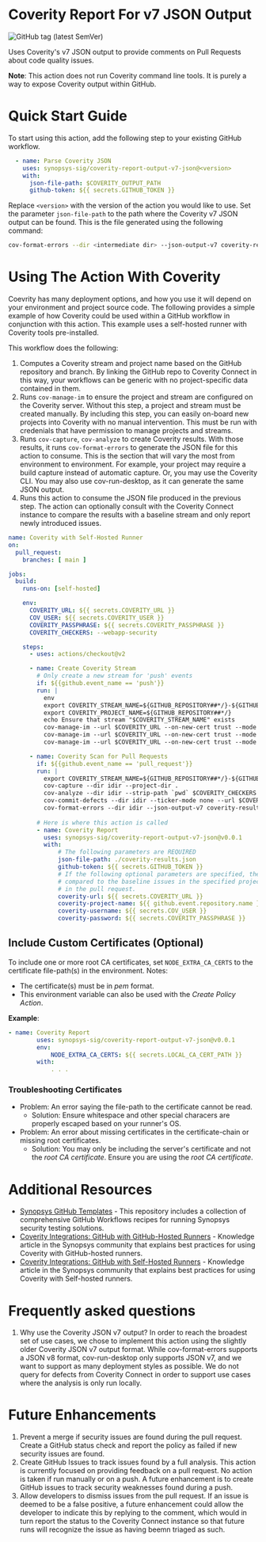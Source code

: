 # Coverity Report For v7 JSON Output

![GitHub tag (latest SemVer)](https://img.shields.io/github/v/tag/synopsys-sig/coverity-report-output-v7-json?color=blue&label=Latest%20Version&sort=semver)

Uses Coverity's v7 JSON output to provide comments on Pull Requests about code quality issues. 

**Note**: This action does not run Coverity command line tools. It is purely a way to expose Coverity output within GitHub.

# Quick Start Guide
To start using this action, add the following step to your existing GitHub workflow. 

```yaml
  - name: Parse Coverity JSON
    uses: synopsys-sig/coverity-report-output-v7-json@<version>
    with:
      json-file-path: $COVERITY_OUTPUT_PATH
      github-token: ${{ secrets.GITHUB_TOKEN }}
```

Replace `<version>` with the version of the action you would like to use. 
Set the parameter `json-file-path` to the path where the Coverity v7 JSON output can be found. This is the file generated using the following command: 
```bash
cov-format-errors --dir <intermediate dir> --json-output-v7 coverity-results.json
```

# Using The Action With Coverity
Coevrity has many deployment options, and how you use it will depend on your environment and project source code. The following provides a simple example of how Coverity could be used within a GitHub workflow in conjunction with this action. This example uses a self-hosted runner with Coverity tools pre-installed.

This workflow does the following:
1. Computes a Coverity stream and project name based on the GitHub repository and branch. By linking the GitHub repo to Coverity Connect in this way, your workflows can be generic with no project-specific data contained in them. 
2. Runs `cov-manage-im` to ensure the project and stream are configured on the Coverity server. Without this step, a project and stream must be created manually. By including this step, you can easily on-board new projects into Coverity with no manual intervention. This must be run with credenials that have permission to manage projects and streams.
3. Runs `cov-capture`, `cov-analyze` to create Coverity results. With those results, it runs `cov-format-errors` to generate the JSON file for this action to consume. This is the section that will vary the most from environment to environment. For example, your project may require a build capture instead of automatic capture. Or, you may use the Coverity CLI. You may also use cov-run-desktop, as it can generate the same JSON output.
4. Runs this action to consume the JSON file produced in the previous step. The action can optionally consult with the Coverity Connect instance to compare the results with a baseline stream and only report newly introduced issues.

```yaml
name: Coverity with Self-Hosted Runner
on:
  pull_request:
    branches: [ main ]

jobs:
  build:
    runs-on: [self-hosted]

    env:
      COVERITY_URL: ${{ secrets.COVERITY_URL }}
      COV_USER: ${{ secrets.COVERITY_USER }}
      COVERITY_PASSPHRASE: ${{ secrets.COVERITY_PASSPHRASE }}
      COVERITY_CHECKERS: --webapp-security

    steps:
      - uses: actions/checkout@v2

      - name: Create Coverity Stream
        # Only create a new stream for 'push' events
        if: ${{github.event_name == 'push'}}
        run: |
          env
          export COVERITY_STREAM_NAME=${GITHUB_REPOSITORY##*/}-${GITHUB_REF##*/}
          export COVERITY_PROJECT_NAME=${GITHUB_REPOSITORY##*/}
          echo Ensure that stream "$COVERITY_STREAM_NAME" exists
          cov-manage-im --url $COVERITY_URL --on-new-cert trust --mode projects --add --set name:"$COVERITY_PROJECT_NAME" || true
          cov-manage-im --url $COVERITY_URL --on-new-cert trust --mode streams --add -set name:"$COVERITY_STREAM_NAME" || true
          cov-manage-im --url $COVERITY_URL --on-new-cert trust --mode projects --update --name "$COVERITY_PROJECT_NAME" --insert stream:"$COVERITY_STREAM_NAME"

      - name: Coverity Scan for Pull Requests
        if: ${{github.event_name == 'pull_request'}}
        run: |
          export COVERITY_STREAM_NAME=${GITHUB_REPOSITORY##*/}-${GITHUB_REF##*/}
          cov-capture --dir idir --project-dir .
          cov-analyze --dir idir --strip-path `pwd` $COVERITY_CHECKERS
          cov-commit-defects --dir idir --ticker-mode none --url $COVERITY_URL --on-new-cert trust --stream $COVERITY_STREAM_NAME --scm git --description "GitHub Workflow $GITHUB_WORKFLOW for $GITHUB_REPO" --version $GITHUB_SHA
          cov-format-errors --dir idir --json-output-v7 coverity-results.json
      
        # Here is where this action is called
        - name: Coverity Report
          uses: synopsys-sig/coverity-report-output-v7-json@v0.0.1
          with:
              # The following parameters are REQUIRED
              json-file-path: ./coverity-results.json
              github-token: ${{ secrets.GITHUB_TOKEN }}
              # If the following optional parameters are specified, the results from the JSON output will be
              # compared to the baseline issues in the specified project, and only NEW issues will be reported
              # in the pull request.
              coverity-url: ${{ secrets.COVERITY_URL }}
              coverity-project-name: ${{ github.event.repository.name }}
              coverity-username: ${{ secrets.COV_USER }}
              coverity-password: ${{ secrets.COVERITY_PASSPHRASE }}
```

## Include Custom Certificates (Optional)

To include one or more root CA certificates, set `NODE_EXTRA_CA_CERTS` to the certificate file-path(s) in the environment. 
Notes: 

- The certificate(s) must be in _pem_ format. 
- This environment variable can also be used with the _Create Policy Action_.  

**Example**:   
```yaml
- name: Coverity Report
        uses: synopsys-sig/coverity-report-output-v7-json@v0.0.1
        env:
            NODE_EXTRA_CA_CERTS: ${{ secrets.LOCAL_CA_CERT_PATH }}
        with:
            . . .
```
### Troubleshooting Certificates
- Problem: An error saying the file-path to the certificate cannot be read.
  - Solution: Ensure whitespace and other special characers are properly escaped based on your runner's OS.
- Problem: An error about missing certificates in the certificate-chain or missing root certificates.
  - Solution: You may only be including the server's certificate and not the _root CA certificate_. Ensure you are using the _root CA certificate_.


# Additional Resources
- [Synopsys GitHub Templates](https://github.com/synopsys-sig-community/synopsys-github-templates) - This repository includes a collection of comprehensive GitHub Workflows recipes for running Synopsys security testing solutions.
- [Coverity Integrations: GitHub with GitHub-Hosted Runners](https://community.synopsys.com/s/article/Coverity-Integrations-GitHub-with-GitHub-Hosted-Runners) - Knowledge article in the Synopsys community that explains best practices for using Coverity with GitHub-hosted runners.
- [Coverity Integrations: GitHub with Self-Hosted Runners](https://community.synopsys.com/s/article/Coverity-Integrations-GitHub-with-Self-Hosted-Runners) - Knowledge article in the Synopsys community that explains best practices for using Coverity with Self-hosted runners.

# Frequently asked questions
1. Why use the Coverity JSON v7 output? In order to reach the broadest set of use cases, we chose to implement this action using the slightly older Coverity JSON v7 output format. While cov-format-errors supports a JSON v8 format, cov-run-desktop only supports JSON v7, and we want to support as many deployment styles as possible. We do not query for defects from Coverity Connect in order to support use cases where the analysis is only run locally.


# Future Enhancements
1. Prevent a merge if security issues are found during the pull request. Create a GitHub status check and report the policy as failed if new security issues are found. 
2. Create GitHub Issues to track issues found by a full analysis. This action is currently focused on providing feedback on a pull request. No action is taken if run manually or on a push. A future enhancement is to create GitHub issues to track security weaknesses found during a push.
3. Allow developers to dismiss issues from the pull request. If an issue is deemed to be a false positive, a future enhancement could allow the developer to indicate this by replying to the comment, which would in turn report the status to the Coverity Connect instance so that future runs will recognize the issue as having beemn triaged as such.
